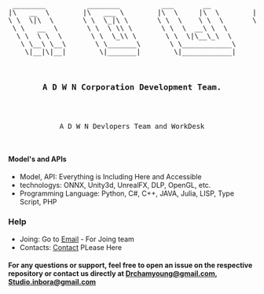 <br>
<pre align="center">
 ________          ________          ___       __           ________          
|\   __  \        |\   ___ \        |\  \     |\  \        |\   ___  \        
\ \  \|\  \       \ \  \_|\ \       \ \  \    \ \  \       \ \  \\ \  \       
 \ \   __  \       \ \  \ \\ \       \ \  \  __\ \  \       \ \  \\ \  \      
  \ \  \ \  \       \ \  \_\\ \       \ \  \|\__\_\  \       \ \  \\ \  \     
   \ \__\ \__\       \ \_______\       \ \____________\       \ \__\\ \__\    
    \|__|\|__|        \|_______|        \|____________|        \|__| \|__|    
                                                                              
                                                                              
                                                                              


 <h3>A D W N Corporation Development Team.</h3>

A D W N Devlopers Team and WorkDesk

</pre>

#### Model's and APIs
- Model, API:  Everything is Including Here and Accessible
- technologys: ONNX, Unity3d, UnrealFX, DLP, OpenGL, etc.
- Programming Language: Python, C#, C++, JAVA, Julia, LISP, Type Script, PHP
### Help
- Joing: Go to [Email](drchamyoung@gmail.com) - For Joing team
- Contacts:  [Contact](drchamyoung@gmail.com) PLease Here


#### For any questions or support, feel free to open an issue on the respective repository or contact us directly at Drchamyoung@gmail.com, Studio.inbora@gmail.com
